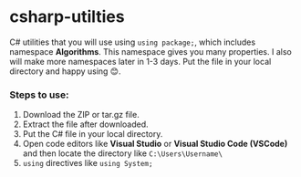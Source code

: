 # csharp-utilties
C# utilities that you will use using `using package;`, which includes namespace **Algorithms**. This namespace gives you many properties. I also will make more namespaces later in 1-3 days. Put the file in your local directory and happy using 😊.

### Steps to use:
1. Download the ZIP or tar.gz file.
2. Extract the file after downloaded.
3. Put the C# file in your local directory.
4. Open code editors like **Visual Studio** or **Visual Studio Code (VSCode)** and then locate the directory like `C:\Users\Username\`
5. `using` directives like `using System;`
